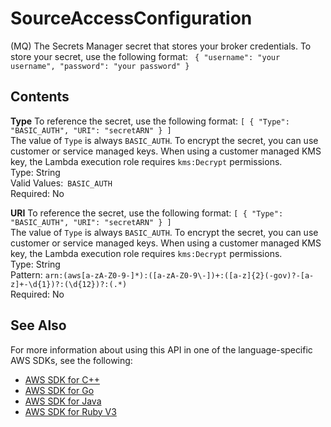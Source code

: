 # SourceAccessConfiguration<a name="API_SourceAccessConfiguration"></a>

 \(MQ\) The Secrets Manager secret that stores your broker credentials\. To store your secret, use the following format: ` { "username": "your username", "password": "your password" }` 

## Contents<a name="API_SourceAccessConfiguration_Contents"></a>

 **Type**   <a name="SSS-Type-SourceAccessConfiguration-Type"></a>
To reference the secret, use the following format: `[ { "Type": "BASIC_AUTH", "URI": "secretARN" } ]`   
The value of `Type` is always `BASIC_AUTH`\. To encrypt the secret, you can use customer or service managed keys\. When using a customer managed KMS key, the Lambda execution role requires `kms:Decrypt` permissions\.  
Type: String  
Valid Values:` BASIC_AUTH`   
Required: No

 **URI**   <a name="SSS-Type-SourceAccessConfiguration-URI"></a>
To reference the secret, use the following format: `[ { "Type": "BASIC_AUTH", "URI": "secretARN" } ]`   
The value of `Type` is always `BASIC_AUTH`\. To encrypt the secret, you can use customer or service managed keys\. When using a customer managed KMS key, the Lambda execution role requires `kms:Decrypt` permissions\.  
Type: String  
Pattern: `arn:(aws[a-zA-Z0-9-]*):([a-zA-Z0-9\-])+:([a-z]{2}(-gov)?-[a-z]+-\d{1})?:(\d{12})?:(.*)`   
Required: No

## See Also<a name="API_SourceAccessConfiguration_SeeAlso"></a>

For more information about using this API in one of the language\-specific AWS SDKs, see the following:
+  [AWS SDK for C\+\+](https://docs.aws.amazon.com/goto/SdkForCpp/lambda-2015-03-31/SourceAccessConfiguration) 
+  [AWS SDK for Go](https://docs.aws.amazon.com/goto/SdkForGoV1/lambda-2015-03-31/SourceAccessConfiguration) 
+  [AWS SDK for Java](https://docs.aws.amazon.com/goto/SdkForJava/lambda-2015-03-31/SourceAccessConfiguration) 
+  [AWS SDK for Ruby V3](https://docs.aws.amazon.com/goto/SdkForRubyV3/lambda-2015-03-31/SourceAccessConfiguration) 